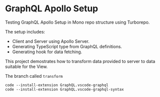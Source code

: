 # GraphQL Apollo Setup

Testing GraphQL Apollo Setup in Mono repo structure using Turborepo.

The setup includes:

- Client and Server using Apollo Server.
- Generating TypeScript type from GraphQL definitions.
- Generating hook for data fetching.

This project demostrates how to transform data provided to server to data suitable for the View.

The branch called `transform`

```shall
code --install-extension GraphQL.vscode-graphql
code --install-extension GraphQL.vscode-graphql-syntax
```
